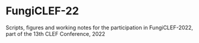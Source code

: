 # FungiCLEF-22

Scripts, figures and working notes for the participation in FungiCLEF-2022, part of the 13th CLEF Conference, 2022
